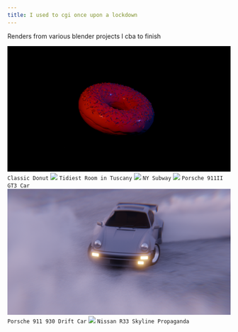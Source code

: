 ```yaml
---
title: I used to cgi once upon a lockdown
---
```


Renders from various blender projects I cba to finish

![](/donut.png)
`Classic Donut`
![](/tuscanroom.png)
`Tidiest Room in Tuscany`
![](/subway.png)
`NY Subway`
![](/porsche.png)
`Porsche 911II GT3 Car` 
![](/driftcar.png)
`Porsche 911 930 Drift Car`
![](/r33.png)
`Nissan R33 Skyline Propaganda`